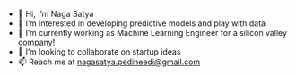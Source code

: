 - 👋 Hi, I’m Naga Satya
- 👀 I’m interested in developing predictive models and play with data
- 🌱 I’m currently working as Machine Learning Engineer for a silicon valley company!
- 💞️ I’m looking to collaborate on startup ideas
- 📫 Reach me at nagasatya.pedineedi@gmail.com

<!---
nagasatya-pedineedi/nagasatya-pedineedi is a ✨ special ✨ repository because its `README.md` (this file) appears on your GitHub profile.
You can click the Preview link to take a look at your changes.
--->
